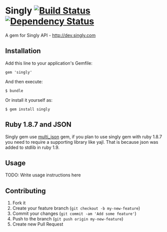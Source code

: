 # Singly [![Build Status](https://secure.travis-ci.org/edgar/singly.png?branch=master)][travis] [![Dependency Status](https://gemnasium.com/edgar/singly.png?travis)][gemnasium]
A gem for Singly API - http://dev.singly.com

[travis]: http://travis-ci.org/edgar/singly
[gemnasium]: https://gemnasium.com/edgar/singly


## Installation

Add this line to your application's Gemfile:

    gem 'singly'

And then execute:

    $ bundle

Or install it yourself as:

    $ gem install singly

## Ruby 1.8.7 and JSON

Singly gem use [multi_json](https://github.com/intridea/multi_json) gem,
if you plan to use singly gem with ruby 1.8.7 you need to require a supporting
library like yajl. That is because json was added to stdlib in ruby 1.9.

## Usage

TODO: Write usage instructions here

## Contributing

1. Fork it
2. Create your feature branch (`git checkout -b my-new-feature`)
3. Commit your changes (`git commit -am 'Add some feature'`)
4. Push to the branch (`git push origin my-new-feature`)
5. Create new Pull Request
